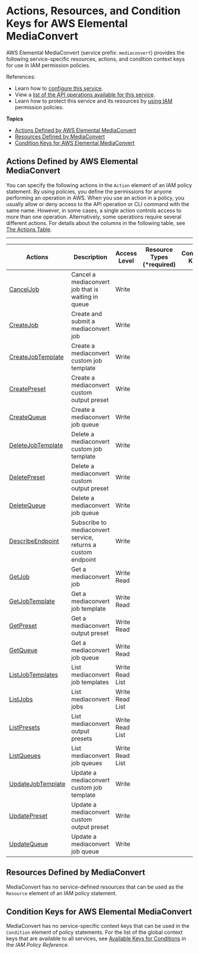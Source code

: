 # Actions, Resources, and Condition Keys for AWS Elemental MediaConvert<a name="list_awselementalmediaconvert"></a>

AWS Elemental MediaConvert \(service prefix: `mediaconvert`\) provides the following service\-specific resources, actions, and condition context keys for use in IAM permission policies\.

References:
+ Learn how to [configure this service](http://docs.aws.amazon.com//mediaconvert/latest/userguide/)\.
+ View a [list of the API operations available for this service](http://docs.aws.amazon.com//mediaconvert/latest/APIReference/)\.
+ Learn how to protect this service and its resources by [using IAM](http://docs.aws.amazon.com//mediaconvert/latest/userguide/IAM_policies.html) permission policies\.

**Topics**
+ [Actions Defined by AWS Elemental MediaConvert](#awselementalmediaconvert-actions-as-permissions)
+ [Resources Defined by MediaConvert](#awselementalmediaconvert-resources-for-iam-policies)
+ [Condition Keys for AWS Elemental MediaConvert](#awselementalmediaconvert-policy-keys)

## Actions Defined by AWS Elemental MediaConvert<a name="awselementalmediaconvert-actions-as-permissions"></a>

You can specify the following actions in the `Action` element of an IAM policy statement\. By using policies, you define the permissions for anyone performing an operation in AWS\. When you use an action in a policy, you usually allow or deny access to the API operation or CLI command with the same name\. However, in some cases, a single action controls access to more than one operation\. Alternatively, some operations require several different actions\. For details about the columns in the following table, see [The Actions Table](reference_policies_actions-resources-contextkeys.md#actions_table)\.


****  

| Actions | Description | Access Level | Resource Types \(\*required\) | Condition Keys | Dependent Actions | 
| --- | --- | --- | --- | --- | --- | 
| [CancelJob](http://docs.aws.amazon.com//mediaconvert/latest/APIReference/API_CancelJob.html) | Cancel a mediaconvert job that is waiting in queue | Write  |  |  |  | 
| [CreateJob](http://docs.aws.amazon.com//mediaconvert/latest/APIReference/API_CreateJob.html) | Create and submit a mediaconvert job | Write  |  |  |  | 
| [CreateJobTemplate](http://docs.aws.amazon.com//mediaconvert/latest/APIReference/API_CreateJob.html) | Create a mediaconvert custom job template | Write  |  |  |  | 
| [CreatePreset](http://docs.aws.amazon.com//mediaconvert/latest/APIReference/API_CreateJob.html) | Create a mediaconvert custom output preset | Write  |  |  |  | 
| [CreateQueue](http://docs.aws.amazon.com//mediaconvert/latest/APIReference/API_CreateQueue.html) | Create a mediaconvert job queue | Write  |  |  |  | 
| [DeleteJobTemplate](http://docs.aws.amazon.com//mediaconvert/latest/APIReference/API_DeleteJobTemplate.html) | Delete a mediaconvert custom job template | Write  |  |  |  | 
| [DeletePreset](http://docs.aws.amazon.com//mediaconvert/latest/APIReference/API_DeletePreset.html) | Delete a mediaconvert custom output preset | Write  |  |  |  | 
| [DeleteQueue](http://docs.aws.amazon.com//mediaconvert/latest/APIReference/API_DeleteQueue.html) | Delete a mediaconvert job queue | Write  |  |  |  | 
| [DescribeEndpoint](http://docs.aws.amazon.com//mediaconvert/latest/APIReference/API_DescribeEndpoint.html) | Subscribe to mediaconvert service, returns a custom endpoint | Write  |  |  |  | 
| [GetJob](http://docs.aws.amazon.com//mediaconvert/latest/APIReference/API_GetJob.html) | Get a mediaconvert job | Write Read  |  |  |  | 
| [GetJobTemplate](http://docs.aws.amazon.com//mediaconvert/latest/APIReference/API_GetJobTemplate.html) | Get a mediaconvert job template | Write Read  |  |  |  | 
| [GetPreset](http://docs.aws.amazon.com//mediaconvert/latest/APIReference/API_GetPreset.html) | Get a mediaconvert output preset | Write Read  |  |  |  | 
| [GetQueue](http://docs.aws.amazon.com//mediaconvert/latest/APIReference/API_GetQueue.html) | Get a mediaconvert job queue | Write Read  |  |  |  | 
| [ListJobTemplates](http://docs.aws.amazon.com//mediaconvert/latest/APIReference/API_ListJobTemplates.html) | List mediaconvert job templates | Write Read List  |  |  |  | 
| [ListJobs](http://docs.aws.amazon.com//mediaconvert/latest/APIReference/API_ListJobs.html) | List mediaconvert jobs | Write Read List  |  |  |  | 
| [ListPresets](http://docs.aws.amazon.com//mediaconvert/latest/APIReference/API_ListPresets.html) | List mediaconvert output presets | Write Read List  |  |  |  | 
| [ListQueues](http://docs.aws.amazon.com//mediaconvert/latest/APIReference/API_ListQueues.html) | List mediaconvert job queues | Write Read List  |  |  |  | 
| [UpdateJobTemplate](http://docs.aws.amazon.com//mediaconvert/latest/APIReference/API_UpdateJobTemplate.html) | Update a mediaconvert custom job template | Write  |  |  |  | 
| [UpdatePreset](http://docs.aws.amazon.com//mediaconvert/latest/APIReference/API_UpdatePreset.html) | Update a mediaconvert custom output preset | Write  |  |  |  | 
| [UpdateQueue](http://docs.aws.amazon.com//mediaconvert/latest/APIReference/API_UpdateQueue.html) | Update a mediaconvert job queue | Write  |  |  |  | 

## Resources Defined by MediaConvert<a name="awselementalmediaconvert-resources-for-iam-policies"></a>

MediaConvert has no service\-defined resources that can be used as the `Resource` element of an IAM policy statement\.

## Condition Keys for AWS Elemental MediaConvert<a name="awselementalmediaconvert-policy-keys"></a>

MediaConvert has no service\-specific context keys that can be used in the `Condition` element of policy statements\. For the list of the global context keys that are available to all services, see [Available Keys for Conditions](http://docs.aws.amazon.com/IAM/latest/UserGuide/reference_policies_condition-keys.html#AvailableKeys) in the *IAM Policy Reference*\.